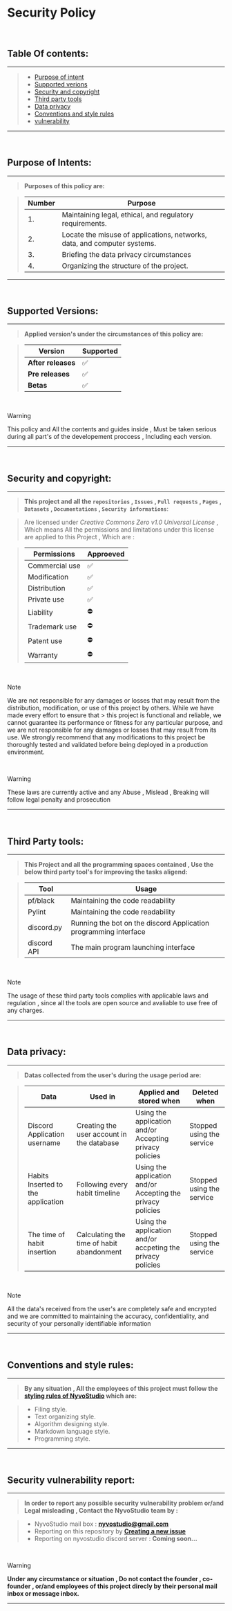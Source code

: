 # **Security Policy**  
<br>


## Table Of contents:
---
 >  - [Purpose of intent](#purpose-of-intents)
 >  - [Supported verions](#supported-versions)
 >  - [Security and copyright](#security-and-copyright)
 >  - [Third party tools](#third-party-tools)
 >  - [Data privacy](#data-privacy)
 >  - [Conventions and style rules](#conventions-and-style-rules)
 >  - [vulnerability](#security-vulnerability-report)
---
<br>


## Purpose of Intents:
---
  
> **Purposes of this policy are:**

  > | Number | Purpose
  > | ------ | ------ |
  > | 1.| Maintaining legal, ethical, and regulatory requirements. |
  > | 2.| Locate the misuse of applications, networks, data, and computer systems. |
  > | 3.| Briefing the data privacy circumstances |
  > | 4.| Organizing the structure of the project. |

---
<br>

## Supported Versions:
---
  
  > **Applied version's under the circumstances of this policy are:**

  > | Version | Supported          |
  > | ------- | ------------------ |
  > | **After releases**   | :white_check_mark: |
  > | **Pre releases** | :white_check_mark: |
  > | **Betas** | :white_check_mark: |
 
<br>

  > [!WARNING]
  > This policy and All the contents and guides inside , Must be taken serious during all part's of the developement proccess , Including each version.
---
<br>


## Security and copyright:
---

  > **This project and all the ```repositories``` , ```Issues``` , ```Pull requests``` , ```Pages``` , ```Datasets``` , ```Documentations``` , ```Security informations```**:

  > Are licensed under *Creative Commons Zero v1.0 Universal License* , Which means All the permissions and limitations under this license are applied to this Project , Which are :

  > | Permissions | Approeved |
  > | ----------- | --------- |
  > | Commercial use | ✅ |
  > | Modification | ✅ |
  > | Distribution | ✅ |
  > | Private use | ✅ |
  > | Liability | ⛔ |
  > | Trademark use | ⛔ |
  > | Patent use | ⛔ |
  > | Warranty | ⛔ |

<br>

> [!NOTE]
> We are not responsible for any damages or losses that may result from the distribution, modification, or use of this project by others. While we have made every effort to ensure that > this project is functional and reliable, we cannot guarantee its performance or fitness for any particular purpose, and we are not responsible for any damages or losses that may
 result from its use. We strongly recommend that any modifications to this project be thoroughly tested and validated before being deployed in a production environment.

<br>

 > [!WARNING]
 > These laws are currently active and any Abuse , Mislead , Breaking will follow legal penalty and prosecution
---
<br>

## Third Party tools:
---
 > **This Project and all the programming spaces contained , Use the below third party tool's for improving the tasks aligend:**

>  | Tool | Usage |
>  |-------|-------|
>  | pf/black | Maintaining the code readability |
>  | Pylint | Maintaining the code readability |
>  | discord.py | Running the bot on the discord Application programming interface |
>  | discord API | The main program launching interface    |

<br>

> [!NOTE]
> The usage of these third party tools complies with applicable laws and regulation , since all the tools are open source and avaliable to use
> free of any charges.
---
<br>


## Data privacy:
---
   > **Datas collected from the user's during the usage period are:**

   > | Data | Used in | Applied and stored when | Deleted when |
   > |------|------ |---------- | ------ |
   > | Discord Application username | Creating the user account in the database | Using the application and/or Accepting privacy policies | Stopped using the service |
   > | Habits Inserted to the application | Following every habit timeline |  Using the application and/or Accepting the privacy policies | Stopped using the service |
   > | The time of habit insertion | Calculating the time of habit abandonment | Using the application and/or accpeting the privacy policies | Stopped using the service |
<br>

   > [!NOTE]
   > All the data's received from the user's are completely safe and encrypted and we are committed to maintaining the accuracy, confidentiality, and security of your personally 
   > identifiable information
---
<br>


## Conventions and style rules:
---

   >  **By any situation , All the employees of this project must follow the [styling rules of NyvoStudio](https://github.com/NyvoStudio/StyleGuide/tree/Main.project/styling_guide) which are:**
    
  > - Filing style.
  > - Text organizing style.
  > - Algorithm designing style.
  > - Markdown language style.
  > - Programming style.
---

<br>


## Security vulnerability report:
---
  > **In order to report any possible security vulnerability problem or/and Legal misleading , Contact the NyvoStudio team by :**

  > - NyvoStudio mail box : **nyvostudio@gmail.com**
  > - Reporting on this repository by [**Creating a new issue**](https://github.com/KhodeNima/NyvoHabit/issues/new)
  > - Reporting on nyvostudio discord server : **Coming soon...**

<br>

> [!WARNING]
> **Under any circumstance or situation , Do not contact the founder , co-founder , or/and employees of this project direcly by their personal mail inbox or message inbox.**

---
<br>
